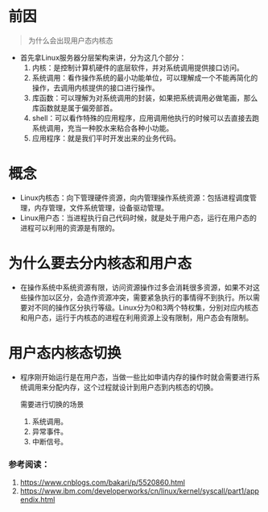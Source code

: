 # 前因
> 为什么会出现用户态内核态

- 首先拿Linux服务器分层架构来讲，分为这几个部分：
	1. 内核：是控制计算机硬件的底层软件，并对系统调用提供接口访问。
	2. 系统调用：看作操作系统的最小功能单位，可以理解成一个不能再简化的操作，去调用内核提供的接口进行操作。
	3. 库函数：可以理解为对系统调用的封装，如果把系统调用必做笔画，那么库函数就是属于偏旁部首。
	4. shell：可以看作特殊的应用程序，应用调用他执行的时候可以去直接去跑系统调用，充当一种胶水来粘合各种小功能。
	5. 应用程序：就是我们平时开发出来的业务代码。

# 概念
- Linux内核态：向下管理硬件资源，向内管理操作系统资源：包括进程调度管理，内存管理，文件系统管理，设备驱动管理。
- Linux用户态：当进程执行自己代码时候，就是处于用户态，运行在用户态的进程可以利用的资源是有限的。

# 为什么要去分内核态和用户态
- 在操作系统中系统资源有限，访问资源操作过多会消耗很多资源，如果不对这些操作加以区分，会造作资源冲突，需要紧急执行的事情得不到执行。所以需要对不同的操作区分执行等级。Linux分为0和3两个特权集，分别对应内核态和用户态，运行于内核态的进程在利用资源上没有限制，用户态会有限制。

# 用户态内核态切换
- 程序刚开始运行是在用户态，当做一些比如申请内存的操作时就会需要进行系统调用来分配内存，这个过程就设计到用户态到内核态的切换。

	需要进行切换的场景
	1. 系统调用。
	2. 异常事件。
	3. 中断信号。


### 参考阅读：
1.	<https://www.cnblogs.com/bakari/p/5520860.html>
2. <https://www.ibm.com/developerworks/cn/linux/kernel/syscall/part1/appendix.html>
	
	